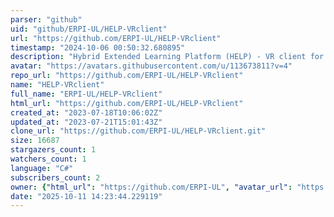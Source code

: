 ```yaml
---
parser: "github"
uid: "github/ERPI-UL/HELP-VRclient"
url: "https://github.com/ERPI-UL/HELP-VRclient"
timestamp: "2024-10-06 00:50:32.680895"
description: "Hybrid Extended Learning Platform (HELP) - VR client for Meta Quest"
avatar: "https://avatars.githubusercontent.com/u/113673811?v=4"
repo_url: "https://github.com/ERPI-UL/HELP-VRclient"
name: "HELP-VRclient"
full_name: "ERPI-UL/HELP-VRclient"
html_url: "https://github.com/ERPI-UL/HELP-VRclient"
created_at: "2023-07-18T10:06:02Z"
updated_at: "2023-07-21T15:01:43Z"
clone_url: "https://github.com/ERPI-UL/HELP-VRclient.git"
size: 16687
stargazers_count: 1
watchers_count: 1
language: "C#"
subscribers_count: 2
owner: {"html_url": "https://github.com/ERPI-UL", "avatar_url": "https://avatars.githubusercontent.com/u/113673811?v=4", "login": "ERPI-UL", "type": "Organization"}
date: "2025-10-11 14:23:44.229119"
---
```

